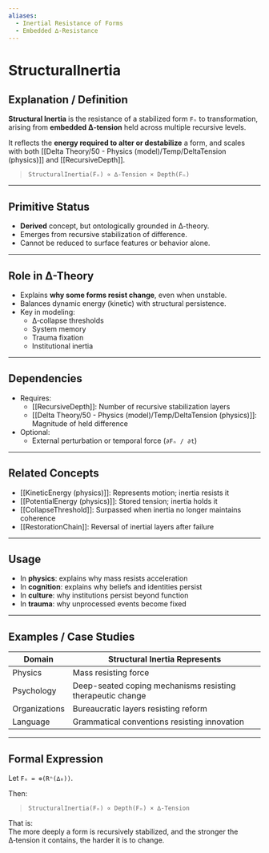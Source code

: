 ```yaml
---
aliases:
  - Inertial Resistance of Forms
  - Embedded ∆‑Resistance
---
```


# StructuralInertia

## Explanation / Definition

**Structural Inertia** is the resistance of a stabilized form `Fₙ` to transformation, arising from **embedded ∆‑tension** held across multiple recursive levels.

It reflects the **energy required to alter or destabilize** a form, and scales with both [[Delta Theory/50 - Physics (model)/Temp/DeltaTension (physics)]] and [[RecursiveDepth]].

> `StructuralInertia(Fₙ) ∝ ∆‑Tension × Depth(Fₙ)`

---

## Primitive Status

- **Derived** concept, but ontologically grounded in ∆-theory.
- Emerges from recursive stabilization of difference.
- Cannot be reduced to surface features or behavior alone.

---

## Role in ∆-Theory

- Explains **why some forms resist change**, even when unstable.
- Balances dynamic energy (kinetic) with structural persistence.
- Key in modeling:
  - ∆‑collapse thresholds
  - System memory
  - Trauma fixation
  - Institutional inertia

---

## Dependencies

- Requires:
  - [[RecursiveDepth]]: Number of recursive stabilization layers
  - [[Delta Theory/50 - Physics (model)/Temp/DeltaTension (physics)]]: Magnitude of held difference
- Optional:
  - External perturbation or temporal force (`∂Fₙ / ∂t`)

---

## Related Concepts

- [[KineticEnergy (physics)]]: Represents motion; inertia resists it
- [[PotentialEnergy (physics)]]: Stored tension; inertia holds it
- [[CollapseThreshold]]: Surpassed when inertia no longer maintains coherence
- [[RestorationChain]]: Reversal of inertial layers after failure

---

## Usage

- In **physics**: explains why mass resists acceleration
- In **cognition**: explains why beliefs and identities persist
- In **culture**: why institutions persist beyond function
- In **trauma**: why unprocessed events become fixed

---

## Examples / Case Studies

| Domain        | Structural Inertia Represents                          |
| ------------- | ------------------------------------------------------- |
| Physics       | Mass resisting force                                    |
| Psychology    | Deep-seated coping mechanisms resisting therapeutic change |
| Organizations | Bureaucratic layers resisting reform                    |
| Language      | Grammatical conventions resisting innovation            |

---

## Formal Expression

Let `Fₙ = ⊚(Rⁿ(∆₀))`.

Then:

> `StructuralInertia(Fₙ) ∝ Depth(Fₙ) × ∆‑Tension`

That is:  
The more deeply a form is recursively stabilized, and the stronger the ∆‑tension it contains, the harder it is to change.

